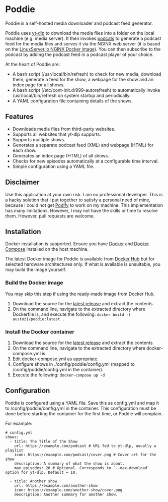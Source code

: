 # Poddie

Poddie is a self-hosted media downloader and podcast feed generator. 

Poddie uses [yt-dlp](https://github.com/yt-dlp/yt-dlp) to download the media files into a folder on the local machine (e.g. media server). It then invokes [podcats](https://github.com/jakubroztocil/podcats) to generate a podcast feed for the media files and serves it via the NGINX web server (it is based on the [LinuxServer.io NGINX Docker image](https://github.com/linuxserver/docker-nginx)). You can then subscribe to the podcast by adding the podcast feed in a podcast player of your choice.

At the heart of Poddie are:

- A bash script (/usr/local/bin/refresh) to check for new media, download them, generate a feed for the show, a webpage for the show and an index page for all shows.
- A bash script (/etc/cont-init.d/999-autorefresh) to automatically invoke /usr/local/bin/refresh on system startup and periodically.
- A YAML configuration file containing details of the shows.

## Features

- Downloads media files from third-party websites.
- Supports all websites that yt-dlp supports.
- Supports multiple shows.
- Generates a separate podcast feed (XML) and webpage (HTML) for each show.
- Generates an index page (HTML) of all shows.
- Checks for new episodes automatically at a configurable time interval.
- Simple configuration using a YAML file.

## Disclaimer

Use this application at your own risk. I am no professional developer. This is a hacky solution that I put together to satisfy a personal need of mine, because I could not get [Podify](https://github.com/podify-org/podify) to work on my machine. This implementation has many limitations. However, I may not have the skills or time to resolve them. However, pull requests are welcome.

## Installation

Docker installation is supported. Ensure you have [Docker](https://docs.docker.com/get-docker/) and [Docker Compose](https://docs.docker.com/compose/) installed on the host machine. 

The latest Docker image for Poddie is available from [Docker Hub](https://hub.docker.com/r/austozi/poddie) but for selected hardware architectures only. If what is available is unsuitable, you may build the image yourself.

### Build the Docker image

You may skip this step if using the ready-made image from Docker Hub.

1. Download the source for the [latest release](https://github.com/austozi/poddie/releases/latest) and extract the contents.
2. On the command line, navigate to the extracted directory where Dockerfile is, and execute the following: `docker build -t austozi/poddie:latest .`

### Install the Docker container

1. Download the source for the [latest release](https://github.com/austozi/poddie/releases/latest) and extract the contents.
2. On the command line, navigate to the extracted directory where docker-compose.yml is.
3. Edit docker-compose.yml as appropriate.
4. Configure shows in ./config/poddie/config.yml (mapped to /config/poddie/config.yml in the container).
5. Execute the following: `docker-compose up -d`

## Configuration

Poddie is configured using a YAML file. Save this as config.yml and map it to /config/poddie/config.yml in the container. This configuration must be done before starting the container for the first time, or Poddie will complain.

For example:

```
# config.yml
shows:
  - title: The Title of the Show
    url: https://example.com/podcast # URL fed to yt-dlp, usually a playlist
    icon: https://example.com/podcast/cover.png # Cover art for the show
    description: A summary of what the show is about.
    max_episodes: 20 # Optional. Corresponds to `--max-download` option for yt-dlp. Default = 10.
    
  - title: Another show
    url: https://example.com/another-show
    icon: https://example.com/another-show/cover.png
    description: Another summary for another show.    
```
